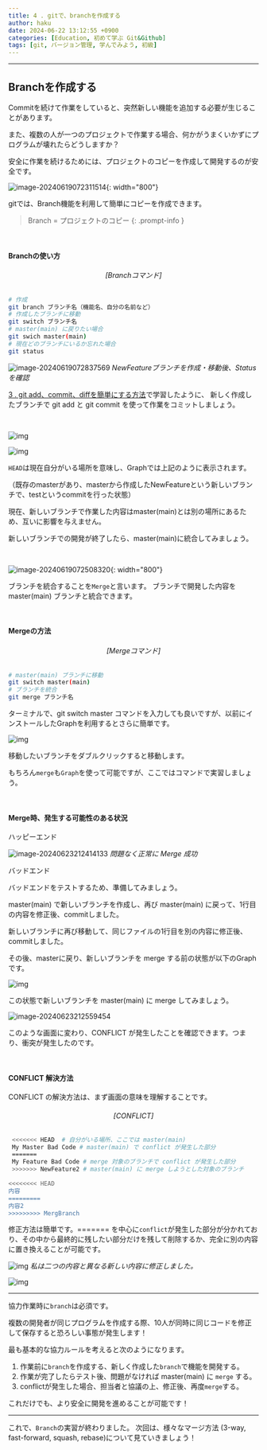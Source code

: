 ```yaml
---
title: 4 . gitで、branchを作成する
author: haku
date: 2024-06-22 13:12:55 +0900
categories: [Education, 初めて学ぶ Git&Github]
tags: [git, バージョン管理, 学んでみよう, 初級]
---
```

---

## Branchを作成する
Commitを続けて作業をしていると、突然新しい機能を追加する必要が生じることがあります。

また、複数の人が一つのプロジェクトで作業する場合、何かがうまくいかずにプログラムが壊れたらどうしますか？

安全に作業を続けるためには、プロジェクトのコピーを作成して開発するのが安全です。


![image-20240619072311514](../assets/img/post/2024-06-15-edu-git-03/image-20240619072311514.png){: width="800"}

gitでは、Branch機能を利用して簡単にコピーを作成できます。

> Branch = プロジェクトのコピー
{: .prompt-info }

<br/>

#### Branchの使い方

###### <center>[Branchコマンド]</center>
```bash
# 作成
git branch ブランチ名（機能名、自分の名前など）
# 作成したブランチに移動
git switch ブランチ名
# master(main) に戻りたい場合
git swich master(main)
# 現在どのブランチにいるか忘れた場合
git status
```

![image-20240619072837569](../assets/img/post/2024-06-15-edu-git-03/image-20240619072837569.png)
_NewFeatureブランチを作成・移動後、Statusを確認_

[3 . git add、commit、diffを簡単にする方法](https://hakunote.net/posts/edu-git-02/)で学習したように、 新しく作成したブランチで git add と git commit を使って作業をコミットしましょう。

<br/>

![img](../assets/img/post/2024-06-15-edu-git-03/Untitled.png)

![img](../assets/img/post/2024-06-15-edu-git-03/Untitled-17187498253211.png)


`HEAD`は現在自分がいる場所を意味し、Graphでは上記のように表示されます。

（既存のmasterがあり、masterから作成したNewFeatureという新しいブランチで、testというcommitを行った状態）

現在、新しいブランチで作業した内容はmaster(main)とは別の場所にあるため、互いに影響を与えません。

新しいブランチでの開発が終了したら、master(main)に統合してみましょう。

<br/>

![image-20240619072508320](../assets/img/post/2024-06-15-edu-git-03/image-20240619072508320.png){: width="800"}

ブランチを統合することを`Merge`と言います。
ブランチで開発した内容を master(main) ブランチと統合できます。

<br/>

#### Mergeの方法

###### <center>[Mergeコマンド]</center>
```bash
# master(main) ブランチに移動
git switch master(main)
# ブランチを統合
git merge ブランチ名
```

ターミナルで、git switch master コマンドを入力しても良いですが、以前にインストールしたGraphを利用するとさらに簡単です。

![img](../assets/img/post/2024-06-15-edu-git-03/Untitled-17187499314802.png)

移動したいブランチをダブルクリックすると移動します。

もちろん`merge`も`Graph`を使って可能ですが、ここではコマンドで実習しましょう。

<br/>

#### Merge時、発生する可能性のある状況

ハッピーエンド

![image-20240623212414133](../assets/img/post/2024-06-15-edu-git-03/image-20240623212414133.png)
_問題なく正常に Merge 成功_


バッドエンド

バッドエンドをテストするため、準備してみましょう。

master(main) で新しいブランチを作成し、再び master(main) に戻って、1行目の内容を修正後、commitしました。

新しいブランチに再び移動して、同じファイルの1行目を別の内容に修正後、commitしました。

その後、masterに戻り、新しいブランチを merge する前の状態が以下のGraphです。

![img](../assets/img/post/2024-06-15-edu-git-03/Untitled-17191455125021.png)

この状態で新しいブランチを master(main) に merge してみましょう。

![image-20240623212559454](../assets/img/post/2024-06-15-edu-git-03/image-20240623212559454.png)

このような画面に変わり、CONFLICT が発生したことを確認できます。つまり、衝突が発生したのです。

<br/>

#### CONFLICT 解決方法

CONFLICT の解決方法は、まず画面の意味を理解することです。


###### <center>[CONFLICT]</center>
```bash
 <<<<<<< HEAD  # 自分がいる場所、ここでは master(main)
 My Master Bad Code # master(main) で conflict が発生した部分
 =======
 My Feature Bad Code # merge 対象のブランチで conflict が発生した部分
 >>>>>>> NewFeature2 # master(main) に merge しようとした対象のブランチ
```

```bash
<<<<<<<< HEAD
内容
=========
内容2
>>>>>>>>> MergBranch
```

修正方法は簡単です。======= を中心に`conflict`が発生した部分が分かれており、その中から最終的に残したい部分だけを残して削除するか、完全に別の内容に置き換えることが可能です。

![img](../assets/img/post/2024-06-15-edu-git-03/Untitled-17191456095922.png)
_私は二つの内容と異なる新しい内容に修正しました。_


![img](../assets/img/post/2024-06-15-edu-git-03/Untitled-17191456519993.png)

------

協力作業時に`branch`は必須です。

複数の開発者が同じプログラムを作成する際、10人が同時に同じコードを修正して保存すると恐ろしい事態が発生します！

最も基本的な協力ルールを考えると次のようになります。

1. 作業前に`branch`を作成する、新しく作成した`branch`で機能を開発する。
2. 作業が完了したらテスト後、問題がなければ master(main) に `merge` する。
3. conflictが発生した場合、担当者と協議の上、修正後、再度`merge`する。

これだけでも、より安全に開発を進めることが可能です！

------

これで、`Branch`の実習が終わりました。
次回は、様々なマージ方法 (3-way, fast-forward, squash, rebase)について見ていきましょう！
